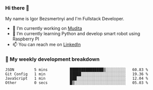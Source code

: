 ### Hi there 👋

My name is Igor Bezsmertnyi and I'm Fullstack Developer.

- 🔭 I’m currently working on [Mudita](https://mudita.com/)
- 🌱 I’m currently learning Python and develop smart robot using Raspberry PI
- 📫 You can reach me on [LinkedIn](https://www.linkedin.com/in/igor-bezsmertnyi-529522114/)

### 🧮 My weekly development breakdown
<!--START_SECTION:waka-->

```text
JSON         5 mins          ███████████████▒░░░░░░░░░   60.83 %
Git Config   1 min           █████░░░░░░░░░░░░░░░░░░░░   19.36 %
JavaScript   1 min           ███░░░░░░░░░░░░░░░░░░░░░░   12.04 %
Other        0 secs          █▒░░░░░░░░░░░░░░░░░░░░░░░   05.03 %
```

<!--END_SECTION:waka-->

<!--
**igorbezsmertnyi/igorbezsmertnyi** is a ✨ _special_ ✨ repository because its `README.md` (this file) appears on your GitHub profile.

Here are some ideas to get you started:

- 🔭 I’m currently working on ...
- 🌱 I’m currently learning ...
- 👯 I’m looking to collaborate on ...
- 🤔 I’m looking for help with ...
- 💬 Ask me about ...
- 📫 How to reach me: ...
- 😄 Pronouns: ...
- ⚡ Fun fact: ...
-->
